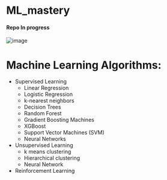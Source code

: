 # ML_mastery
#### Repo In progress
![image](https://user-images.githubusercontent.com/66636289/117416587-25f7f000-af37-11eb-8b63-7fe994432871.png)

# Machine Learning Algorithms:

  * Supervised Learning
    * Linear Regression
    * Logistic Regression
    * k-nearest neighbors
    * Decision Trees
    * Random Forest
    * Gradient Boosting Machines
    * XGBoost
    * Support Vector Machines (SVM)
    * Neural Networks
  * Unsupervised Learning
    * k means clustering
    * Hierarchical clustering
    * Neural Network
  * Reinforcement Learning
